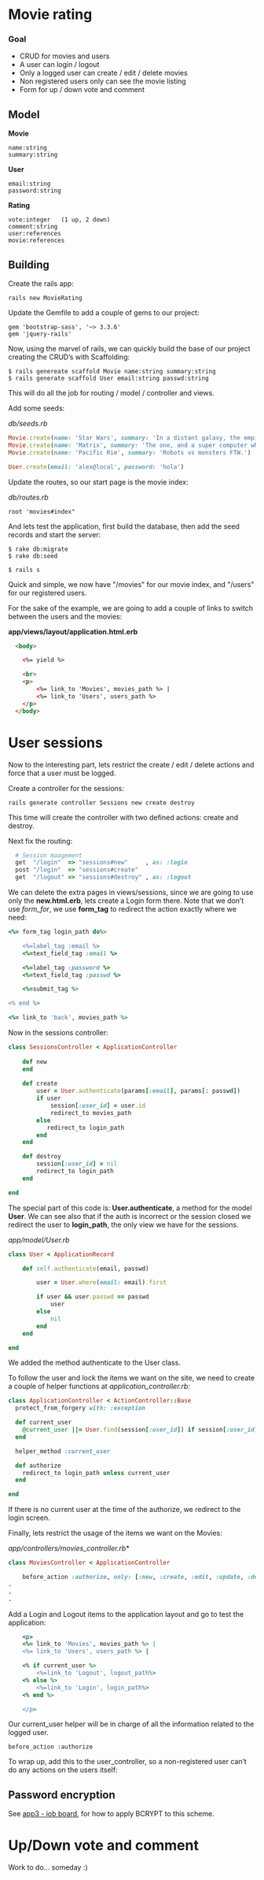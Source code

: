 # Movie rating

### Goal

- CRUD for movies and users
- A user can login / logout 
- Only a logged user can create / edit / delete movies
- Non registered users only can see the movie listing
- Form for up / down vote and comment

## Model

**Movie**
```
name:string
summary:string
```

**User**
```
email:string
password:string
```

**Rating**
```
vote:integer   (1 up, 2 down)
comment:string
user:references
movie:references
```

## Building
Create the rails app:

`rails new MovieRating`

Update the Gemfile to add a couple of gems to our project:

```
gem 'bootstrap-sass', '~> 3.3.6'
gem 'jquery-rails'
```

Now, using the marvel of rails,  we can quickly build the base of our project creating the CRUD’s with Scaffolding:

```
$ rails genereate scaffold Movie name:string summary:string
$ rails generate scaffold User email:string passwd:string
```

This will do all the job for routing / model / controller and views.

Add some seeds:

*db/seeds.rb*
```ruby
Movie.create(name: 'Star Wars', summary: 'In a distant galaxy, the empire, pew pew.')
Movie.create(name: 'Matrix', summary: 'The one, and a super computer whatever.')
Movie.create(name: 'Pacific Rim', summary: 'Robots vs monsters FTW.')

User.create(email: 'alex@local', password: 'hola')
```

Update the routes, so our start page is the movie index:

*db/routes.rb*
```
root 'movies#index"
```

And lets test the application, first build the database, then add the seed records and start the server:

```
$ rake db:migrate
$ rake db:seed

$ rails s
```

Quick and simple, we now have "/movies" for our movie index, and "/users" for our registered users.

For the sake of the example, we are going to add a couple of links to switch between the users and the movies:

**app/views/layout/application.html.erb**
```html
  <body>

    <%= yield %>

    <br>
    <p>
    	<%= link_to 'Movies', movies_path %> | 
    	<%= link_to 'Users', users_path %>
    </p>
  </body>
```

# User sessions
Now to the interesting part, lets restrict the create / edit / delete actions and force that a user must be logged. 

Create a controller for the sessions:

`rails generate controller Sessions new create destroy`

This time will create the controller with two defined actions: create and destroy.

Next fix the routing:

```ruby
  # Session maagement
  get  "/login"  => "sessions#new"     , as: :login
  post "/login"  => "sessions#create"
  get  "/logout" => "sessions#destroy" , as: :logout
```

We can delete the extra pages in views/sessions, since we are going to use only the **new.html.erb**, lets create a Login form there. Note that we don’t use *form_for*, we use **form_tag** to redirect the action exactly where we need:

```ruby
<%= form_tag login_path do%>

    <%=label_tag :email %>
    <%=text_field_tag :email %>

    <%=label_tag :password %>
    <%=text_field_tag :passwd %>

    <%=submit_tag %>

<% end %>

<%= link_to 'back', movies_path %>
```

Now in the sessions controller:

```ruby
class SessionsController < ApplicationController
    
    def new
    end
    
    def create
        user = User.authenticate(params[:email], params[: passwd])
        if user
            session[:user_id] = user.id
            redirect_to movies_path
        else 
           redirect_to login_path
        end
    end

    def destroy
        session[:user_id] = nil
        redirect_to login_path
    end

end
```

The special part of this code is: **User.authenticate**, a method for the model **User**. We can see also that if the auth is incorrect or the session closed we redirect the user to **login_path**, the only view we have for the sessions.

*app/model/User.rb*

```ruby
class User < ApplicationRecord

    def self.authenticate(email, passwd)

        user = User.where(email: email).first

        if user && user.passwd == passwd
            user
        else
            nil
        end
    end

end

```

We added the method authenticate to the User class.

To follow the user and lock the items we want on the site, we need to create  a couple of helper functions at *application_controller.rb*:

```ruby
class ApplicationController < ActionController::Base
  protect_from_forgery with: :exception

  def current_user
    @current_user ||= User.find(session[:user_id]) if session[:user_id]
  end

  helper_method :current_user

  def authorize
    redirect_to login_path unless current_user
  end

end

```

If there is no current user at the time of the authorize, we redirect to the login screen. 

Finally, lets restrict the usage of the items we want on the Movies:

*app/controllers/movies_controller.rb**
```ruby
class MoviesController < ApplicationController

    before_action :authorize, only: [:new, :create, :edit, :update, :destroy]
.
.
.
```

Add a Login and Logout items to the application layout and go to test the application:

```ruby
    <p>
    <%= link_to 'Movies', movies_path %> | 
    <%= link_to 'Users', users_path %> |

    <% if current_user %>
        <%=link_to 'Logout', logout_path%>
    <% else %>
        <%=link_to 'Login', login_path%>
    <% end %>

    </p>
```

Our current_user helper will be in charge of all the information related to the logged user.

`before_action :authorize`

To wrap up, add this to the user_controller, so a non-registered user can’t do any actions on the users itself:

## Password encryption

See [app3 - job board](https://github.com/alexertech/app3_jobsboard), for how to apply BCRYPT to this scheme. 


# Up/Down vote and comment

Work to do... someday :)